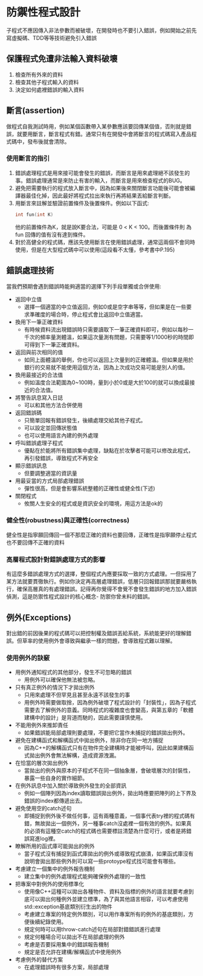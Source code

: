 # 防禦性程式設計
子程式不應因傳入非法參數而被破壞，在開發時也不要引入錯誤，例如開始之前先寫虛擬碼、TDD等等技術避免引入錯誤
## 保護程式免遭非法輸入資料破壞
1. 檢查所有外來的資料
2. 檢查其他子程式輸入的資料
3. 決定如何處裡錯誤的輸入資料

## 斷言(assertion)
做程式自我測試時用，例如某個函數帶入某參數應該要回傳某個值，否則就是錯誤，就要用斷言，斷言程式有錯。通常只有在開發中會將斷言的程式碼寫入產品程式碼中，發布後就會清除。

### 使用斷言的指引
1. 錯誤處理程式是用來接可能會發生的錯誤，而斷言是用來處理絕不該發生的事。錯誤處理通常是來防止有害的輸入，而斷言是用來檢查程式的BUG。
2. 避免把需要執行的程式放入斷言中，因為如果後來關閉斷言功能後可能會被編譯器最佳化掉，因此最好將程式拉出來執行再將結果丟給斷言判斷。
3. 用斷言來註解並驗證前置條件及後置條件。例如以下函式:
	```C++
	int fun(int K)
	```
	他的前置條件為K，就是說K要合法，可能是 0 < K < 100。而後置條件則
		為fun 回傳的值有沒有達到條件。
4. 對於高健全的程式碼，應該先使用斷言在使用錯誤處理，通常這兩個不會同時使用，但是在大型程式碼中可以使用(這段看不太懂，參考書中P.195)

## 錯誤處理技術
當我們預期會遇到錯誤時能夠適當的選擇下列手段單獨或合併使用:
* 返回中立值
	* 選擇一個適當的中立值返回，例如0或是空字串等等，但如果是在一些要求準確度的場合時，停止程式會比返回中立值適當。
*  換用下一筆正確資料
	* 有時候資料流出現錯誤時只需要讀取下一筆正確資料即可，例如以每秒一千次的頻率量測體溫，如果這次量測有問題，只需要等1/1000秒的時間即可得到下一筆正確資料。
* 返回與前次相同的值
	* 如同上面體溫的舉例，你也可以返回上次量到的正確體溫。但如果是用於銀行的交易就不能使用這個方法，因為上次成功交易可能是別人的值。
* 換用最接近的合法值
	* 例如溫度合法範圍為0~100時，量到小於0或是大於100的就可以換成最接近的合法值。
* 將警告訊息寫入日誌
	* 可以和其他方法合併使用
* 返回錯誤碼
	* 只簡單回報有錯誤發生，後續處理交給其他子程式。
	* 可以設定並回傳狀態值
	* 也可以使用語言內建的例外處理
* 呼叫錯誤處理子程式
	* 優點在於能將所有錯誤集中處理，缺點在於攻擊者可能可以修改此程式，再引發錯誤，導致程式不再安全
* 顯示錯誤訊息
	* 但要調整適當的資訊量
* 用最妥當的方式局部處理錯誤
	* 彈性很高，但是會影響系統整體的正確性或健全性(下述)
* 關閉程式
	* 攸關人生安全的程式或是資訊安全的環境，用這方法是ok的
### 健全性(robustness)與正確性(correctness)
健全性是指寧願回傳回一個不那麼正確的資料也要回傳，正確性是指寧願停止程式也不要回傳不正確的資料

### 高層程式設計對錯誤處理方式的影響
有這麼多錯誤處理方式的選擇，整個程式內應要採取一致的方式處理。一但採用了某方法就要貫徹執行。例如你決定再高層處理錯誤，低層只回報錯誤那就要嚴格執行，確保高層真的有處理錯誤。記得再你覺得不會覺不會發生錯誤的地方加入錯誤偵測，這是防禦性程式設計的核心概念- 防禦你曾未料的錯誤。
## 例外(Exceptions)
對出錯的前因後果的程式碼可以把控制權及錯誤丟給系統，系統能更好的理解錯誤。但草率的使用例外會導致與繼承一樣的問題，會導致程式難以理解。
### 使用例外的訣竅
* 用例外通知程式的其他部分，發生不可忽略的錯誤
	* 用例外可以確保他無法被忽略。
* 只有真正例外的情況下才拋出例外
	* 只用來處理不但罕見且甚至永遠不該發生的事
	* 用例外時需要做取捨，因為例外破壞了程式設計的「封裝性」，因為子程式需要去了解例外的意義。同時程式的複雜度也會變高，與第五章的「軟體建構中的設計」是背道而馳的，因此需要謹慎使用。
* 不能用例外來推卸責任
	* 如果錯誤能局部處理則要處理，不要把它當作未捕捉的錯誤拋出例外。
* 避免在建構函式和解構函式中拋出例外，除非你在同一地方捕捉
	* 因為C++的解構函式只有在物件完全建構時才能被呼叫，因此如果建構函式拋出例外會無法解構，造成資源洩漏。
* 在恰當的層次拋出例外
	* 當拋出的例外與原本的子程式不在同一個抽象層，會破壞層次的封裝性，暴露一些自身的實作細節。
* 在例外訊息中加入關於導致例外發生的全部資訊
	* 例如一個陣列因為index讀取錯誤拋出例外，拋出時應要把陣列的上下界及錯誤的index都傳遞出去。
* 避免使用空的catch述句
	* 即捕捉到例外後不做任何事，這有兩種意義，一個事代表try裡的程式碼有錯，無故拋出一個例外，另一種事catch沒處裡一個有效的例外。如果真的必須有這種空catch的程式碼也需要標註清楚為什麼可行，或者是將錯誤寫進log裡。
* 瞭解所用的函式庫可能拋出的例外
	* 當子程式沒有捕捉到函式庫拋出的例外或導致程式崩潰，如果函式庫沒有說明會拋出那些例外則可以寫一些protoype程式找可能會有哪些。
* 考慮建立一個集中的例外報告機制
	* 建立集中的例外處理程式能夠確保例外處理的一致性
* 把專案中對例外的使用標準化
	* 使用像C++這種可以拋出各種物件、資料及指標的例外的語言就要考慮到底可以拋出何種例外並建立標準，為了與其他語言相容，可以考慮使用std::exception基底類別衍生出的物件
	* 考慮建立專案的特定例外類別，可以用作專案所有的例外的基底類別，方便後續紀錄使用。
	* 規定何時可以用throw-catch述句在局部對錯錯誤進行處理
	* 規定何種場合可以拋出不在局部處理的例外
	* 考慮是否要採用集中的錯誤報告機制
	* 規定是否允許在建構/解構函式中使用例外
* 考慮例外的替代方案
	* 在處理錯誤時有很多方案，局部處理
<!--stackedit_data:
eyJoaXN0b3J5IjpbNDE2Njk2MzAyLDQxNjYwNjY5LDE2OTYzNT
I5LC03NDc1NjY0MjYsLTk3MjA3MTg3NCwtMTI3MjI4MzgzMSwt
OTAyNjU3MTIxLDE0MDIzNDEzMTMsLTE0NDAyMTA5MzAsLTU5Mz
Q2NjQ3LDExODI3MDExMzksMTAyMjIzNjY1MCwyMDY1NDUxMDhd
fQ==
-->